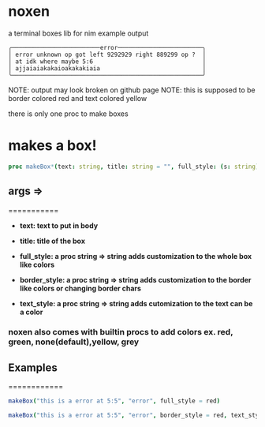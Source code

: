 # noxen
a terminal boxes lib for nim
example output
```
╭─────────────────────────error────────────────────────╮
│ error unknown op got left 9292929 right 889299 op ?  │
│ at idk where maybe 5:6                               │
│ ajjaiaiakakaioakakakiaia                             │
╰──────────────────────────────────────────────────────╯
```
NOTE: output may look broken on github page
NOTE: this is supposed to be border colored red and text colored yellow

there is only one proc to make boxes


# **makes a box!**

```nim
proc makeBox*(text: string, title: string = "", full_style: (s: string) -> string = none, border_style: (s: string) -> string = none, text_style: (s: string) -> string = none): string
```
## args =>
===========


- **text: text to put in body**

- **title: title of the box**

- **full_style: a proc string => string adds customization to the whole box like colors**

- **border_style: a proc string => string adds customization to the border like colors or changing border chars**

- **text_style: a proc string => string adds cutomization to the text can be a color**

### noxen also comes with builtin procs to add colors ex. red, green, none(default),yellow, grey


## Examples
============

  
```nim
makeBox("this is a error at 5:5", "error", full_style = red)
```

```nim
makeBox("this is a error at 5:5", "error", border_style = red, text_style = yellow)
```
